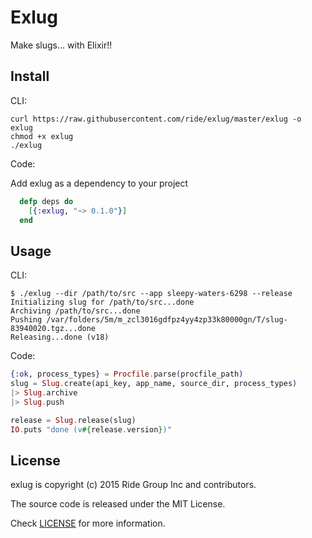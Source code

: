 # Exlug

Make slugs... with Elixir!!

## Install

CLI:

```term
curl https://raw.githubusercontent.com/ride/exlug/master/exlug -o exlug
chmod +x exlug
./exlug
```

Code:

Add exlug as a dependency to your project

```elixir
  defp deps do
    [{:exlug, "~> 0.1.0"}]
  end
```

## Usage

CLI:

```term
$ ./exlug --dir /path/to/src --app sleepy-waters-6298 --release
Initializing slug for /path/to/src...done
Archiving /path/to/src...done
Pushing /var/folders/5m/m_zcl3016gdfpz4yy4zp33k80000gn/T/slug-83940020.tgz...done
Releasing...done (v18)
```

Code:

```elixir
{:ok, process_types} = Procfile.parse(procfile_path)
slug = Slug.create(api_key, app_name, source_dir, process_types)
|> Slug.archive
|> Slug.push

release = Slug.release(slug)
IO.puts "done (v#{release.version})"
```

## License

exlug is copyright (c) 2015 Ride Group Inc and contributors.

The source code is released under the MIT License.

Check [LICENSE](LICENSE) for more information.
